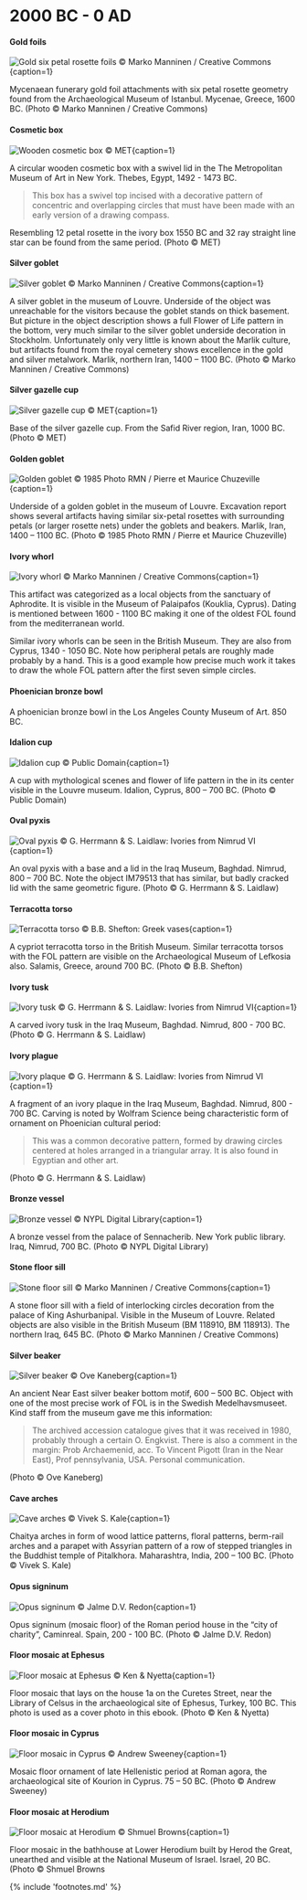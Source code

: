 # 2000 BC - 0 AD

<!-- nopb -->

#### Gold foils

![Gold six petal rosette foils © Marko Manninen / Creative Commons](./media/gold-foils.jpg){caption=1}

Mycenaean funerary gold foil attachments with six petal rosette geometry found from the Archaeological Museum of Istanbul. Mycenae, Greece, 1600 BC. (Photo © Marko Manninen / Creative Commons)

<!-- endnopb -->
<!-- nopb -->

#### Cosmetic box

![Wooden cosmetic box © MET](./media/cosmetic-box.jpg){caption=1}

A circular wooden cosmetic box with a swivel lid<!-- cite author="metmuseum.org" title="Circular Cosmetic Box with a Swivel Lid" date="" location="" type="website" href="http://www.metmuseum.org/collection/the-collection-online/search/548960?rpp=30&pg=1&ft=lid&when=2000-1000+B.C.&pos=6" --> in the The Metropolitan Museum of Art in New York. Thebes, Egypt, 1492 - 1473 BC. 

> This box has a swivel top incised with a decorative pattern of concentric and overlapping circles that must have been made with an early version of a drawing compass.

Resembling 12 petal rosette in the ivory box<!-- cite author="metmuseum.org" title="Cosmetic Box with a Swivel Top" date="" location="" type="website" href="http://www.metmuseum.org/collection/the-collection-online/search/547031?rpp=20&pg=1&ft=boxes&pos=14" --> 1550 BC and 32 ray straight line star can be found from the same period. (Photo © MET)

<!-- endnopb -->
<!-- nopb -->

#### Silver goblet

![Silver goblet © Marko Manninen / Creative Commons](./media/silver-goblet.png){caption=1}

A silver goblet<!-- cite author="louvre.fr" title="Gobelet orné de monstres ailés affrontés" date="" location="" type="website" href="http://cartelen.louvre.fr/cartelen/visite?srv=car_not_frame&idNotice=22115&langue=fr" --> in the museum of Louvre. Underside of the object was unreachable for the visitors because the goblet stands on thick basement. But picture in the object description shows a full Flower of Life pattern in the bottom, very much similar to the silver goblet underside decoration in Stockholm. Unfortunately only very little is known about the Marlik culture, but artifacts found from the royal cemetery shows excellence in the gold and silver metalwork. Marlik, northern Iran, 1400 – 1100 BC. (Photo © Marko Manninen / Creative Commons)

<!-- endnopb -->
<!-- nopb -->

#### Silver gazelle cup

![Silver gazelle cup © MET](./media/gazelle-cup.jpg){caption=1}

Base of the silver gazelle cup. From the Safid River region, Iran, 1000 BC. (Photo © MET)

<!-- endnopb -->
<!-- nopb -->

#### Golden goblet

![Golden goblet © 1985 Photo RMN / Pierre et Maurice Chuzeville](./media/golden-goblet.jpg){caption=1}

Underside of a golden goblet<!-- cite author="louvre.fr" title="Goblet decorated with winged, two-headed monsters, grasping gazelles " date="" location="" type="website" href="http://www.louvre.fr/en/oeuvre-notices/goblet-decorated-winged-two-headed-monsters-grasping-gazelles" --> in the museum of Louvre. Excavation report shows several artifacts having similar six-petal rosettes with surrounding petals (or larger rosette nets) under the goblets and beakers. Marlik, Iran, 1400 – 1100 BC. (Photo © 1985 Photo RMN / Pierre et Maurice Chuzeville)

<!-- endnopb -->
<!-- nopb -->

#### Ivory whorl

![Ivory whorl © Marko Manninen / Creative Commons](./media/cyprus-whorl.jpg){caption=1}

This artifact was categorized as a local objects from the sanctuary of Aphrodite. It is visible in the Museum of Palaipafos (Kouklia, Cyprus). Dating is mentioned between 1600 - 1100 BC making it one of the oldest FOL found from the mediterranean world.

Similar ivory whorls<!-- cite author="britishmuseum.org" title="Spindle whorl" date="" location="" type="website" href="http://www.britishmuseum.org/research/collection_online/collection_object_details.aspx?assetId=94799001&objectId=452251&partId=1" --> can be seen in the British Museum. They are also from Cyprus, 1340 - 1050 BC. Note how peripheral petals are roughly made probably by a hand. This is a good example how precise much work it takes to draw the whole FOL pattern after the first seven simple circles.

<!-- endnopb -->
<!-- nopb -->

#### Phoenician bronze bowl

A phoenician bronze bowl<!-- cite author="lacma.org" title="Bronze bowl" date="" location="" type="website" href="http://collections.lacma.org/node/226166" --> in the Los Angeles County Museum of Art. 850 BC.

<!-- endnopb -->
<!-- nopb -->

#### Idalion cup

![Idalion cup © Public Domain](./media/idalion-cup.png){caption=1}

A cup with mythological scenes<!-- cite author="wikimedia.org" title="Cup Idalion Louvre" date="" location="" type="website" href="https://commons.wikimedia.org/wiki/File:Cup_Idalion_Louvre_N3454.jpg" --> and flower of life pattern in the in its center visible in the Louvre museum. Idalion, Cyprus, 800 – 700 BC. (Photo © Public Domain)

<!-- endnopb -->
<!-- nopb -->

#### Oval pyxis

![Oval pyxis © G. Herrmann & S. Laidlaw: Ivories from Nimrud VI](./media/oval-pyxis.png){caption=1}

An oval pyxis with a base and a lid in the Iraq Museum, Baghdad. Nimrud, 800 – 700 BC. Note the object IM79513 that has similar, but badly cracked lid with the same geometric figure. (Photo © G. Herrmann & S. Laidlaw<!-- cite author="Georgina Herrmann, Stuart Laidlaw" title="Ivories from Nimrud VI" date="2008" location="" type="book" href="#" -->)

<!-- endnopb -->
<!-- nopb -->

#### Terracotta torso

![Terracotta torso © B.B. Shefton: Greek vases](./media/terracotta-torso.png){caption=1}

A cypriot terracotta torso in the British Museum. Similar terracotta torsos with the FOL pattern are visible on the Archaeological Museum of Lefkosia also. Salamis, Greece, around 700 BC. (Photo © B.B. Shefton<!-- cite author="B.B. Shefton" title="Greek vases" date="1989" location="pages 47-57" type="website" href="http://d2aohiyo3d3idm.cloudfront.net/publications/virtuallibrary/0892361506.pdf" -->)

<!-- endnopb -->
<!-- nopb -->

#### Ivory tusk

![Ivory tusk © G. Herrmann & S. Laidlaw: Ivories from Nimrud VI](./media/ivory-tusk.png){caption=1}

A carved ivory tusk in the Iraq Museum, Baghdad. Nimrud, 800 - 700 BC. (Photo © G. Herrmann & S. Laidlaw<!-- cite author="Georgina Herrmann, Stuart Laidlaw" title="Ivories from Nimrud VI" date="2008" location="" type="book" href="#" -->)

<!-- endnopb -->
<!-- nopb -->

#### Ivory plague

![Ivory plaque © G. Herrmann & S. Laidlaw: Ivories from Nimrud VI](./media/ivory-plaque.png){caption=1}

A fragment of an ivory plaque in the Iraq Museum, Baghdad. Nimrud, 800 - 700 BC. Carving is noted by Wolfram Science<!-- cite author="Stephen Wolfram" title="Wolfram Science" date="2002" location="page 872, note d" type="book" href="https://www.wolframscience.com/nksonline/page-872d-text" --> being characteristic form of ornament on Phoenician cultural period:

> This was a common decorative pattern, formed by drawing circles centered at holes arranged in a triangular array. It is also found in Egyptian and other art.

(Photo © G. Herrmann & S. Laidlaw<!-- cite author="Georgina Herrmann, Stuart Laidlaw" title="Ivories from Nimrud VI" date="2008" location="" type="book" href="#" -->)

<!-- endnopb -->
<!-- nopb -->

#### Bronze vessel

![Bronze vessel © NYPL Digital Library](./media/bronze-vessel.jpg){caption=1}

A bronze vessel<!-- cite author="nypl.org" title="Bronze vessels from Nimroud" date="" location="" type="book" href="http://digitalcollections.nypl.org/items/510d47dc-475f-a3d9-e040-e00a18064a99" --> from the palace of Sennacherib. New York public library. Iraq, Nimrud, 700 BC. (Photo © NYPL Digital Library)

<!-- endnopb -->
<!-- nopb -->

#### Stone floor sill

![Stone floor sill © Marko Manninen / Creative Commons](./media/door-sill.jpg){caption=1}

A stone floor sill with a field of interlocking circles decoration from the palace of King Ashurbanipal. Visible in the Museum of Louvre. Related objects are also visible in the British Museum (BM 118910<!-- cite author="britishmuseum.org" title="Door sill" date="" location="" type="website" href="http://www.britishmuseum.org/research/collection_online/collection_object_details.aspx?objectId=366983&partId=1&searchText=118910&page=1" -->, BM 118913<!-- cite author="britishmuseum.org" title="Door sill" date="" location="" type="website" href="http://www.britishmuseum.org/research/collection_online/collection_object_details.aspx?objectId=369032&partId=1&searchText=118913&page=1" -->). The northern Iraq, 645 BC. (Photo © Marko Manninen / Creative Commons)

<!-- endnopb -->
<!-- nopb -->

#### Silver beaker

![Silver beaker © Ove Kaneberg](./media/silver-beaker.jpg){caption=1}

An ancient Near East silver beaker bottom motif, 600 – 500 BC. Object with one of the most precise work of FOL is in the Swedish Medelhavsmuseet. Kind staff from the museum gave me this information:

> The archived accession catalogue gives that it was received in 1980, probably through a certain O. Engkvist. There is also a comment in the margin: Prob Archaemenid, acc. To Vincent Pigott (Iran in the Near East), Prof pennsylvania, USA. Personal communication.

(Photo © Ove Kaneberg)

<!-- endnopb -->
<!-- nopb -->

#### Cave arches

![Cave arches © Vivek S. Kale](./media/cave-arches.jpg){caption=1}

Chaitya arches in form of wood lattice patterns, floral patterns, berm-rail arches and a parapet with Assyrian pattern<!-- cite author="Grasp Gra" title="Buddhist temple of Pitalkhora" date="" location="" type="website" href="http://123telugulovers.blogspot.fi/2013/07/buddhist-temple-of-pitalkhora.html" --> of a row of stepped triangles in the Buddhist temple of Pitalkhora. Maharashtra, India, 200 – 100 BC. (Photo © Vivek S. Kale)

<!-- endnopb -->
<!-- nopb -->

#### Opus signinum

![Opus signinum © Jalme D.V. Redon](./media/opus-signinum.png){caption=1}

Opus signinum (mosaic floor) of the Roman period house in the “city of charity”, Caminreal. Spain, 200 - 100 BC. (Photo © Jalme D.V. Redon<!-- cite author="Jalme D.V. Redon" title="El mosaico romano con inscripcw xiloca 3 iberica de 'la caridad'" date="" location="" type="article" href="http://www.xiloca.com/data/Bases%20datos/Xiloca/245.pdf" -->)

<!-- endnopb -->
<!-- nopb -->

#### Floor mosaic at Ephesus

![Floor mosaic at Ephesus © Ken & Nyetta](./media/mosaic-ephesus.jpg){caption=1}

Floor mosaic that lays on the house 1a on the Curetes Street, near the Library of Celsus in the archaeological site of Ephesus, Turkey, 100 BC. This photo is used as a cover photo in this ebook. (Photo © Ken & Nyetta)

<!-- endnopb -->
<!-- nopb -->

#### Floor mosaic in Cyprus

![Floor mosaic in Cyprus © Andrew Sweeney](./media/mosaic-cyprus.png){caption=1}

Mosaic floor ornament of late Hellenistic period at Roman agora, the archaeological site of Kourion in Cyprus. 75 – 50 BC. (Photo © Andrew Sweeney)

<!-- endnopb -->
<!-- nopb -->

#### Floor mosaic at Herodium

![Floor mosaic at Herodium © Shmuel Browns](./media/mosaic-herodium.jpg){caption=1}

Floor mosaic in the bathhouse at Lower Herodium built by Herod the Great, unearthed and visible at the National Museum of Israel. Israel, 20 BC. (Photo © Shmuel Browns<!-- cite author="Shmuel Browns" title="Roman Bath House from Herodium" date="" location="" type="website" href="http://israel-tourguide.info/2010/07/25/roman-bath-house-herodium/" -->

<!-- endnopb -->

{% include 'footnotes.md' %}
